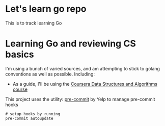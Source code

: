 # Let's learn go repo
This is to track learning Go

# Learning Go and reviewing CS basics

I'm using a bunch of varied sources, and am attempting to stick to golang
conventions as well as possible.
Including:
- As a guide, I'll be using the [Coursera Data Structures and Algorithms course](https://www.coursera.org/specializations/data-structures-algorithms)

This project uses the utility: [pre-commit](http://pre-commit.com/) by Yelp to manage pre-commit hooks
```
# setup hooks by running
pre-commit autoupdate
```
